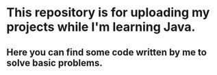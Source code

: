 <h1>This repository is for uploading my projects while I'm learning Java.</h1> 
  <h2>Here you can find some code written by me to solve basic problems.</h2>
